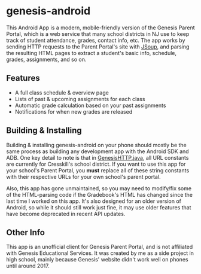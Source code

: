 # genesis-android
This Android App is a modern, mobile-friendly version of the Genesis Parent Portal, which is a web service 
that many school districts in NJ use to keep track of student attendance, grades, contact info, etc. The 
app works by sending HTTP requests to the Parent Portal's site with [JSoup](https://jsoup.org/), and 
parsing the resulting HTML pages to extract a student's basic info, schedule, grades, assignments, and so on.

## Features
* A full class schedule & overview page
* Lists of past & upcoming assignments for each class
* Automatic grade calculation based on your past assignments
* Notifications for when new grades are released

## Building & Installing
Building & installing genesis-android on your phone should mostly be the same process as building any
development app with the Android SDK and ADB. One key detail to note is that in [GenesisHTTP.java](
https://github.com/devonulrich/genesis-android/blob/master/app/src/main/java/com/devonulrich/genesisclient/network/GenesisHTTP.java),
all URL constants are currently for Cresskill's school district. If you want to use this app for your 
school's Parent Portal, you **must** replace all of these string constants with their respective URLs
for your own school's parent portal.

Also, this app has gone unmaintained, so you may need to modify/fix some of the HTML-parsing code if
the Gradebook's HTML has changed since the last time I worked on this app. It's also designed for an
older version of Android, so while it should still work just fine, it may use older features that have
become deprecated in recent API updates.

## Other Info
This app is an unofficial client for Genesis Parent Portal, and is not affiliated with Genesis
Educational Services. It was created by me as a side project in high school, mainly because Genesis'
website didn't work well on phones until around 2017.
